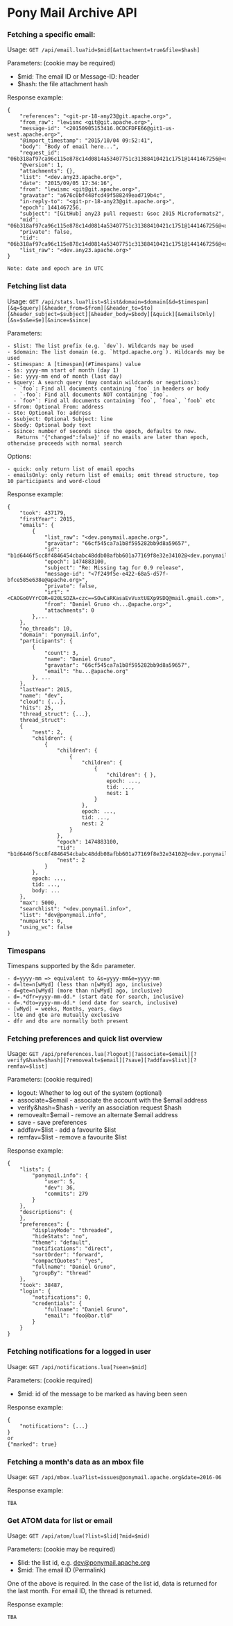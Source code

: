 # Pony Mail Archive API

### Fetching a specific email:

Usage:
`GET /api/email.lua?id=$mid[&attachment=true&file=$hash]`

Parameters: (cookie may be required)
  - $mid: The email ID or Message-ID: header
  - $hash: the file attachment hash

Response example:

~~~
{
    "references": "<git-pr-18-any23@git.apache.org>",
    "from_raw": "lewismc <git@git.apache.org>",
    "message-id": "<20150905153416.0CDCFDFE66@git1-us-west.apache.org>",
    "@import_timestamp": "2015/10/04 09:52:41",
    "body": "Body of email here...",
    "request_id": "06b318af97ca96c115e878c14d0814a53407751c31388410421c1751@1441467256@<dev.any23.apache.org>",
    "@version": 1,
    "attachments": {},
    "list": "<dev.any23.apache.org>",
    "date": "2015/09/05 17:34:16",
    "from": "lewismc <git@git.apache.org>",
    "gravatar": "a676c0bf448fcd49f588249ead719b4c",
    "in-reply-to": "<git-pr-18-any23@git.apache.org>",
    "epoch": 1441467256,
    "subject": "[GitHub] any23 pull request: Gsoc 2015 Microformats2",
    "mid": "06b318af97ca96c115e878c14d0814a53407751c31388410421c1751@1441467256@<dev.any23.apache.org>",
    "private": false,
    "tid": "06b318af97ca96c115e878c14d0814a53407751c31388410421c1751@1441467256@<dev.any23.apache.org>",
    "list_raw": "<dev.any23.apache.org>"
}

Note: date and epoch are in UTC

~~~


### Fetching list data
Usage:
`GET /api/stats.lua?list=$list&domain=$domain[&d=$timespan][&q=$query][&header_from=$from][&header_to=$to][&header_subject=$subject][&header_body=$body][&quick][&emailsOnly][&s=$s&e=$e][&since=$since]`

Parameters:

    - $list: The list prefix (e.g. `dev`). Wildcards may be used
    - $domain: The list domain (e.g. `httpd.apache.org`). Wildcards may be used
    - $timespan: A [timespan](#Timespans) value
    - $s: yyyy-mm start of month (day 1)
    - $e: yyyy-mm end of month (last day)
    - $query: A search query (may contain wildcards or negations):
      - `foo`: Find all documents containing `foo` in headers or body
      - `-foo`: Find all documents NOT containing `foo`.
      - `foo*`: Find all documents containing `foo`, `fooa`, `foob` etc
    - $from: Optional From: address
    - $to: Optional To: address
    - $subject: Optional Subject: line
    - $body: Optional body text
    - $since: number of seconds since the epoch, defaults to now. 
       Returns '{"changed":false}' if no emails are later than epoch, otherwise proceeds with normal search

Options:

    - quick: only return list of email epochs
    - emailsOnly: only return list of emails; omit thread structure, top 10 participants and word-cloud
    
Response example:

~~~
{
    "took": 437179,
    "firstYear": 2015,
    "emails": {
        {
            "list_raw": "<dev.ponymail.apache.org>",
            "gravatar": "66cf545ca7a1b8f595282bb9d8a59657",
            "id": "b1d6446f5cc8f4846454cbabc48ddb08afbb601a77169f8e32e34102@<dev.ponymail.apache.org>",
            "epoch": 1474883100,
            "subject": "Re: Missing tag for 0.9 release",
            "message-id": "<7f249f5e-e422-68a5-d57f-bfce585e638e@apache.org>",
            "private": false,
            "irt": "<CAOGo0VYrCOR=820LSDZA=czc==SOwCaRKasaEvVuxtUEXp9SDQ@mail.gmail.com>",
            "from": "Daniel Gruno <h...@apache.org>",
            "attachments": 0
        },...
    },
    "no_threads": 10,
    "domain": "ponymail.info",
    "participants": {
        {
            "count": 3,
            "name": "Daniel Gruno",
            "gravatar": "66cf545ca7a1b8f595282bb9d8a59657",
            "email": "hu...@apache.org"
        }, ...
    },
    "lastYear": 2015,
    "name": "dev",
    "cloud": {...},
    "hits": 25,
    "thread_struct": {...},
    thread_struct":
    {
        "nest": 2,
        "children": {
            {
                "children": {
                    {
                        "children": {
                            {
                                "children": { },
                                epoch: ...,
                                tid: ...,
                                nest: 1
                            }
                        },
                        epoch: ...,
                        tid: ...,
                        nest: 2
                    }
                },
                "epoch": 1474883100,
                "tid": "b1d6446f5cc8f4846454cbabc48ddb08afbb601a77169f8e32e34102@<dev.ponymail.apache.org>",
                "nest": 2
            }
        },
        epoch: ...,
        tid: ...,
        body: ...
    },
    "max": 5000,
    "searchlist": "<dev.ponymail.info>",
    "list": "dev@ponymail.info",
    "numparts": 0,
    "using_wc": false
}
~~~

### <a name="Timespans"></a>Timespans

Timespans supported by the &d= parameter.

    - d=yyyy-mm => equivalent to &s=yyyy-mm&e=yyyy-mm
    - d=lte=n[wMyd] (less than n[wMyd] ago, inclusive)
    - d=gte=n[wMyd] (more than n[wMyd] ago, inclusive)
    - d=.*dfr=yyyy-mm-dd.* (start date for search, inclusive)
    - d=.*dto=yyyy-mm-dd.* (end date for search, inclusive)
    - [wMyd] = weeks, Months, years, days
    - lte and gte are mutually exclusive
    - dfr and dto are normally both present

### Fetching preferences and quick list overview
Usage:
`GET /api/preferences.lua[?logout][?associate=$email][?verify&hash=$hash][?removealt=$email][?save][?addfav=$list][?remfav=$list]`

Parameters: (cookie required)
  - logout: Whether to log out of the system (optional)
  - associate=$email - associate the account with the $email address
  - verify&hash=$hash - verify an association request $hash
  - removealt=$email - remove an alternate $email address
  - save - save preferences
  - addfav=$list - add a favourite $list
  - remfav=$list - remove a favourite $list


Response example:

~~~
{
    "lists": {
        "ponymail.info": {
            "user": 5,
            "dev": 36,
            "commits": 279
        }
    },
    "descriptions": {
    },
    "preferences": {
        "displayMode": "threaded",
        "hideStats": "no",
        "theme": "default",
        "notifications": "direct",
        "sortOrder": "forward",
        "compactQuotes": "yes",
        "fullname": "Daniel Gruno",
        "groupBy": "thread"
    },
    "took": 38487,
    "login": {
        "notifications": 0,
        "credentials": {
            "fullname": "Daniel Gruno",
            "email": "foo@bar.tld"
        }
    }
}
~~~


### Fetching notifications for a logged in user
Usage:
`GET /api/notifications.lua[?seen=$mid]`

Parameters: (cookie required)
  - $mid: id of the message to be marked as having been seen


Response example:

~~~
{
    "notifications": {...}
}
or
{"marked": true}
~~~

### Fetching a month's data as an mbox file
Usage:
`GET /api/mbox.lua?list=issues@ponymail.apache.org&date=2016-06`

Response example:

~~~
TBA
~~~

### Get ATOM data for list or email

Usage:
`GET /api/atom/lua(?list=$lid|?mid=$mid)`

Parameters: (cookie may be required)
  - $lid: the list id, e.g. dev@ponymail.apache.org
  - $mid: The email ID (Permalink)

One of the above is required.
In the case of the list id, data is returned for the last month.
For email ID, the thread is returned.

Response example:

~~~
TBA
~~~
